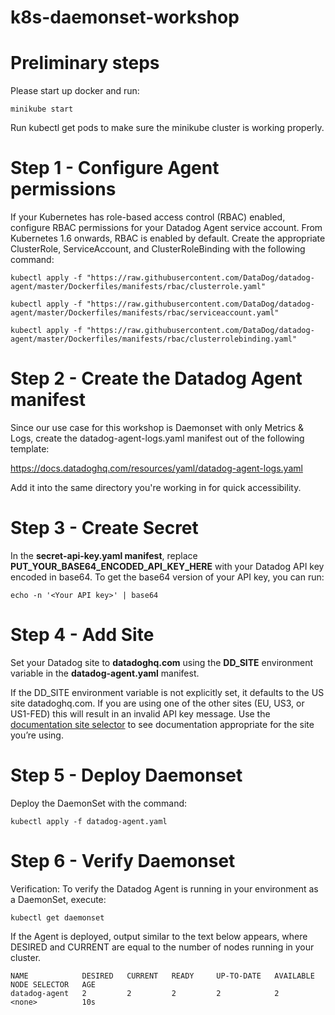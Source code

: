 # k8s-daemonset-workshop

# Preliminary steps

Please start up docker and run:
```
minikube start
```
Run kubectl get pods to make sure the minikube cluster is working properly.

# Step 1 - Configure Agent permissions

If your Kubernetes has role-based access control (RBAC) enabled, configure RBAC permissions for your Datadog Agent service account. From Kubernetes 1.6 onwards, RBAC is enabled by default. Create the appropriate ClusterRole, ServiceAccount, and ClusterRoleBinding with the following command:

```
kubectl apply -f "https://raw.githubusercontent.com/DataDog/datadog-agent/master/Dockerfiles/manifests/rbac/clusterrole.yaml"

kubectl apply -f "https://raw.githubusercontent.com/DataDog/datadog-agent/master/Dockerfiles/manifests/rbac/serviceaccount.yaml"

kubectl apply -f "https://raw.githubusercontent.com/DataDog/datadog-agent/master/Dockerfiles/manifests/rbac/clusterrolebinding.yaml"
```

# Step 2 - Create the Datadog Agent manifest

Since our use case for this workshop is Daemonset with only Metrics & Logs, create the datadog-agent-logs.yaml manifest out of the following template:

https://docs.datadoghq.com/resources/yaml/datadog-agent-logs.yaml

Add it into the same directory you're working in for quick accessibility.

# Step 3 - Create Secret

In the **secret-api-key.yaml manifest**, replace **PUT_YOUR_BASE64_ENCODED_API_KEY_HERE** with your Datadog API key encoded in base64. To get the base64 version of your API key, you can run:

```
echo -n '<Your API key>' | base64
```

# Step 4 - Add Site

Set your Datadog site to **datadoghq.com** using the **DD_SITE** environment variable in the **datadog-agent.yaml** manifest.

If the DD_SITE environment variable is not explicitly set, it defaults to the US site datadoghq.com. If you are using one of the other sites (EU, US3, or US1-FED) this will result in an invalid API key message. Use the [documentation site selector](https://docs.datadoghq.com/getting_started/site/) to see documentation appropriate for the site you’re using.

# Step 5 - Deploy Daemonset

Deploy the DaemonSet with the command:

```
kubectl apply -f datadog-agent.yaml
```

# Step 6 - Verify Daemonset 

Verification: To verify the Datadog Agent is running in your environment as a DaemonSet, execute:

```
kubectl get daemonset
```

If the Agent is deployed, output similar to the text below appears, where DESIRED and CURRENT are equal to the number of nodes running in your cluster.

```
NAME            DESIRED   CURRENT   READY     UP-TO-DATE   AVAILABLE   NODE SELECTOR   AGE
datadog-agent   2         2         2         2            2           <none>          10s
```
